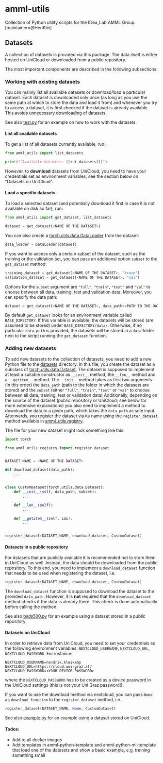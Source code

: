 # amml-utils

Collection of Python utility scripts for the IDea_Lab AMML Group. [maintainer=@HenKlei]

## Datasets

A collection of datasets is provided via this package. The data itself is either hosted on UniCloud or downloaded from
a public repository.

The most important components are described in the following subsections:

### Working with existing datasets

You can mainly list all available datasets or download/load a particular dataset. Each dataset is downloaded only once
(as long as you use the same path at which to store the data and load it from) and whenever you try to access
a dataset, it is first checked if the dataset is already available. This avoids unnecessary downloading of datasets.

See also [test.py](amml_utils/test.py) for an example on how to work with the datasets.

#### List all available datasets

To get a list of all datasets currently available, run:
```python
from amml_utils import list_datasets

print(f"Available datasets: {list_datasets()}")
```
However, to **download** datasets from UniCloud, you need to have your credentials set as environment variables,
see the section below on "Datasets on UniCloud".

#### Load a specific datasets

To load a selected dataset (and potentially download it first in case it is not available on disk so far), run:
```python
from amml_utils import get_dataset, list_datasets

dataset = get_dataset(<NAME OF THE DATASET>)
```
You can also create a
[torch.utils.data.DataLoader](https://docs.pytorch.org/docs/stable/data.html#torch.utils.data.DataLoader)
from the dataset:
```python
data_loader = DataLoader(dataset)
```
If you want to access only a certain subset of the dataset, such as the training or the validation set, you can pass
an additional option `subset` to the `get_dataset` method:
```python
training_dataset = get_dataset(<NAME OF THE DATASET>, "train")
validation_dataset = get_dataset(<NAME OF THE DATASET>, "val")
```
Options for the `subset` argument are `"full"`, `"train"`, `"test"` and `"val"` to choose between all data,
training, test and validation data.
Moreover, you can specify the data path:
```python
dataset = get_dataset(<NAME OF THE DATASET>, data_path=<PATH TO THE DATA FOLDER>)
```
By default `get_dataset` looks for an environment variable called `BASE_DIRECTORY`. If this variable is available,
the datasets will be stored (are assumed to be stored) under `BASE_DIRECTORY/data/`. Otherwise, if no
particular `data_path` is provided, the datasets will be stored in a `data` folder next to the script running the
`get_dataset` function.

### Adding new datasets

To add new datasets to the collection of datasets, you need to add a new Python file to the
[datasets](amml_utils/datasets) directory. In this file, you create the dataset as a subclass of
[torch.utils.data.Dataset](https://docs.pytorch.org/docs/stable/data.html#torch.utils.data.Dataset). The dataset
is supposed to implement at least a suitable constructor as `__init__` method, the `__len__` method
and a `__getitem__` method. The `__init__` method takes as first two arguments (in this order)
the `data_path` (path to the folder in which the datasets are stored) and the `subset`
(either `"full"`, `"train"`, `"test"` or `"val"` to choose between all data, training, test or validation data)
Additionally, depending on the source of the dataset (public repository
or UniCloud; see below for more extensive explanations) you also need to implement a method to download the data
to a given path, which takes the `data_path` as sole input. Afterwards, you register the dataset via its name
using the `register_dataset` method available in [amml_utils.registry](amml_utils/registry.py).

The file for your new dataset might look something like this:
```python
import torch

from amml_utils.registry import register_dataset


DATASET_NAME = <NAME OF THE DATASET>

def download_dataset(data_path):
    ...


class CustomDataset(torch.utils.data.Dataset):
    def __init__(self, data_path, subset):
        ...

    def __len__(self):
        ...

    def __getitem__(self, idx):
        ...


register_dataset(DATASET_NAME, download_dataset, CustomDataset)
```

#### Datasets in a public repository

For datasets that are publicly available it is recommended not to store them in UniCloud as well. Instead, the data
should be downloaded from the public repository. To this end, you need to implement a `download_dataset` function
that needs to be used when registering the dataset, i.e.
```python
register_dataset(DATASET_NAME, download_dataset, CustomDataset)
```
The `download_dataset` function is supposed to download the dataset to the provided `data_path`. However,
it is **not** required that the `download_dataset` method checks if the data is already there. This check is done
automatically before calling the method.

See also [bsds500.py](amml_utils/datasets/bsds500.py) for an example using a dataset stored in a public repository.

#### Datasets on UniCloud

In order to retrieve data from UniCloud, you need to set your credentials as the following environment variables:
`NEXTCLOUD_USERNAME`, `NEXTCLOUD_URL`, `NEXTCLOUD_PASSWORD`.
For instance:
```shell
NEXTCLOUD_USERNAME=hendrik.kleikamp
NEXTCLOUD_URL=https://cloud.uni-graz.at/
NEXTCLOUD_PASSWORD=<YOUR DEVICE PASSWORD>
```
where the `NEXTCLOUD_PASSWORD` has to be created as a device password in the UniCloud settings
(this is not your Uni Graz password!).

If you want to use the download method via nextcloud, you can pass `None` as `download_function`
to the `register_dataset` method, i.e.
```python
register_dataset(DATASET_NAME, None, CustomDataset)
```
See also [example.py](amml_utils/datasets/example.py) for an example using a dataset stored on UniCloud.

#### Todos:

- Add to all docker images
- Add templates in amml-python-template and amml-python-ml-template that load one of the datasets and show a basic example, e.g, training something small
